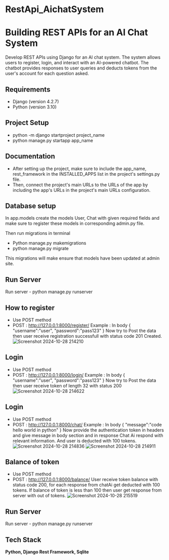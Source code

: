 # RestApi_AichatSystem

# Building REST APIs for an AI Chat System
Develop REST APIs using Django for an AI chat system. The system allows users to register, login, and interact with an AI-powered chatbot. The chatbot provides responses to user queries and deducts tokens from the user's account for each question asked.

## Requirements
- Django (version 4.2.7)
- Python (version 3.10)

## Project Setup


- python -m django startproject project_name
- python manage.py startapp app_name

## Documentation

- After setting up the project, make sure to include the app_name, rest_framework in the INSTALLED_APPS list in the project's settings.py file.
- Then, connect the project's main URLs to the URLs of the app by including the app's URLs in the project's main URLs configuration.

## Database setup
In app.models create the models User, Chat with given required fields and make sure to register these models in corresponding admin.py file.

Then run migrations in terminal

- Python manage.py makemigrations
- python manage.py migrate
  
This migrations will make ensure that models have been updated at admin site.

## Run Server

Run server -  python manage.py runserver

## How to register 
- Use POST method
- POST    : http://127.0.0.1:8000/register/
Example : In body 
{
    "username":"user",
    "password":"pass123"
}
Now try to Post the data then user receive registration successfull with status code 201 Created.
![Screenshot 2024-10-28 214210](https://github.com/user-attachments/assets/3d8cbb9d-8aad-46b5-a7e7-171cecf35b15)


## Login
- Use POST method
- POST    : http://127.0.0.1:8000/login/
Example : In body 
{
    "username":"user",
    "password":"pass123"
}
Now try to Post the data then user receive token of length 32 with status 200
![Screenshot 2024-10-28 214622](https://github.com/user-attachments/assets/1d06edbb-1811-497e-91d8-00e3257e2641)

## Login
- Use POST method
- POST    : http://127.0.0.1:8000/chat/
Example : In body 
{
    "message":"code hello world in python"
}
Now provide the authentication token in headers and give message in body section and in response Chat Ai respond with relevant information. And user is deducted with 100 tokens.
![Screenshot 2024-10-28 214836](https://github.com/user-attachments/assets/ac1f4077-a063-4489-9f9b-ed3b351122e4)
![Screenshot 2024-10-28 214911](https://github.com/user-attachments/assets/92d6dbea-be77-4a91-b5c2-fb6b06a30b8b)

## Balance of token
- Use POST method
- POST    : http://127.0.0.1:8000/balance/
User receive token balance with status code 200, for each response from chatAi get deducted with 100 tokens. If balance of token is less than 100 then user get response from server with out of tokens.
![Screenshot 2024-10-28 215519](https://github.com/user-attachments/assets/2f3efbfc-7d6d-4e87-9c54-03b31fa2caeb)

## Run Server

Run server -  python manage.py runserver

## Tech Stack

**Python, Django Rest Framework, Sqlite**














